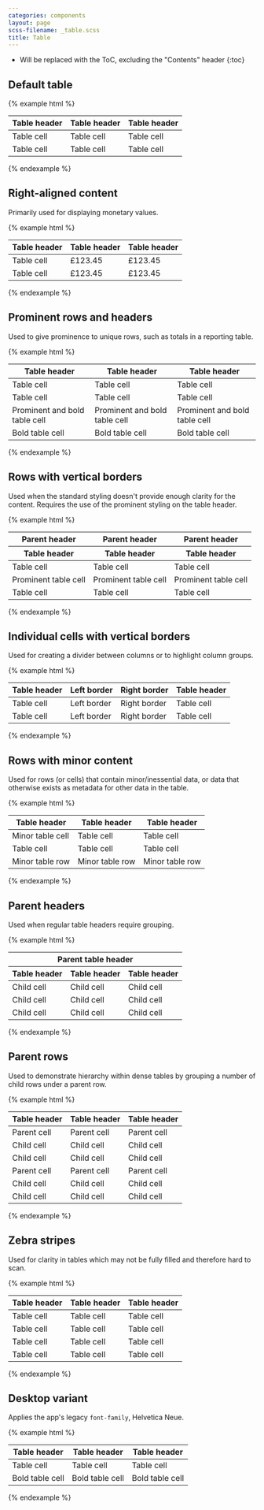 ```yaml
---
categories: components
layout: page
scss-filename: _table.scss
title: Table
---
```


* Will be replaced with the ToC, excluding the "Contents" header
{:toc}


## Default table

{% example html %}
<table class="Table">
  <thead>
    <tr>
      <th>Table header</th>
      <th>Table header</th>
      <th>Table header</th>
    </tr>
  </thead>
  <tbody>
    <tr>
      <td>Table cell</td>
      <td>Table cell</td>
      <td>Table cell</td>
    </tr>
    <tr>
      <td>Table cell</td>
      <td>Table cell</td>
      <td>Table cell</td>
    </tr>
  </tbody>
</table>
{% endexample %}

## Right-aligned content

Primarily used for displaying monetary values.

{% example html %}
<table class="Table Table--text-align--right">
  <thead>
    <tr>
      <th class="Table-cell Table-cell--text-align--left">Table header</th>
      <th>Table header</th>
      <th>Table header</th>
    </tr>
  </thead>
  <tbody>
    <tr>
      <td class="Table-cell Table-cell--text-align--left">Table cell</td>
      <td>£123.45</td>
      <td>£123.45</td>
    </tr>
    <tr>
      <td class="Table-cell Table-cell--text-align--left">Table cell</td>
      <td>£123.45</td>
      <td>£123.45</td>
    </tr>
  </tbody>
</table>
{% endexample %}

## Prominent rows and headers

Used to give prominence to unique rows, such as totals in a reporting table.

{% example html %}
<table class="Table">
  <thead>
    <tr>
      <th class="Table-header Table-header--prominent">Table header</th>
      <th class="Table-header Table-header--prominent">Table header</th>
      <th class="Table-header Table-header--prominent">Table header</th>
    </tr>
  </thead>
  <tbody>
    <tr>
      <td>Table cell</td>
      <td>Table cell</td>
      <td>Table cell</td>
    </tr>
    <tr>
      <td>Table cell</td>
      <td>Table cell</td>
      <td>Table cell</td>
    </tr>
    <tr class="Table-row Table-row--prominent Table-row--bold">
      <td class="Table-cell">Prominent and bold table cell</td>
      <td class="Table-cell">Prominent and bold table cell</td>
      <td class="Table-cell">Prominent and bold table cell</td>
    </tr>
    <tr class="Table-row Table-row--bold">
      <td class="Table-cell">Bold table cell</td>
      <td class="Table-cell">Bold table cell</td>
      <td class="Table-cell">Bold table cell</td>
    </tr>
  </tbody>
</table>
{% endexample %}

## Rows with vertical borders

Used when the standard styling doesn't provide enough clarity for the content. Requires the use of the prominent styling on the table header.

{% example html %}
<table class="Table">
  <thead>
    <tr class="Table-row Table-row--parentHeader Table-row--verticalBorders Table-row--verticalBorders--header">
      <th>Parent header</th>
      <th>Parent header</th>
      <th class="Table-cell Table-cell--bold">
        Parent header
      </th>
    </tr>
  </thead>
  <thead>
    <tr class="Table-row Table-row--verticalBorders Table-row--verticalBorders--header">
      <th>Table header</th>
      <th>Table header</th>
      <th>Table header</th>
    </tr>
  </thead>
  <tbody>
    <tr class="Table-row Table-row--verticalBorders">
      <td>Table cell</td>
      <td>Table cell</td>
      <td>Table cell</td>
    </tr>
    <tr class="Table-row Table-row--prominent Table-row--verticalBorders Table-row--verticalBorders--white">
      <td class="Table-cell">Prominent table cell</td>
      <td class="Table-cell">Prominent table cell</td>
      <td class="Table-cell">Prominent table cell</td>
    </tr>
    <tr class="Table-row Table-row--verticalBorders">
      <td>Table cell</td>
      <td>Table cell</td>
      <td>Table cell</td>
    </tr>
  </tbody>
</table>
{% endexample %}

## Individual cells with vertical borders

Used for creating a divider between columns or to highlight column groups.

{% example html %}
<table class="Table">
  <thead>
    <tr>
      <th>Table header</th>
      <th class="Table-cell--verticalBorder--header--left">Left border</th>
      <th class="Table-cell--verticalBorder--header--right">Right border</th>
      <th>Table header</th>
    </tr>
  </thead>
  <tbody>
    <tr>
      <td>Table cell</td>
      <td class="Table-cell--verticalBorder--left">Left border</td>
      <td class="Table-cell--verticalBorder--right">Right border</td>
      <td>Table cell</td>
    </tr>
    <tr>
      <td>Table cell</td>
      <td class="Table-cell--verticalBorder--left">Left border</td>
      <td class="Table-cell--verticalBorder--right">Right border</td>
      <td>Table cell</td>
    </tr>
  </tbody>
</table>
{% endexample %}

## Rows with minor content

Used for rows (or cells) that contain minor/inessential data, or data that
otherwise exists as metadata for other data in the table.

{% example html %}
<table class="Table">
  <thead>
    <tr>
      <th>Table header</th>
      <th>Table header</th>
      <th>Table header</th>
    </tr>
  </thead>
  <tbody>
    <tr>
      <td class="Table-cell--minor">Minor table cell</td>
      <td>Table cell</td>
      <td>Table cell</td>
    </tr>
    <tr>
      <td>Table cell</td>
      <td>Table cell</td>
      <td>Table cell</td>
    </tr>
    <tr class="Table-row Table-row--minor">
      <td>Minor table row</td>
      <td>Minor table row</td>
      <td>Minor table row</td>
    </tr>
  </tbody>
</table>
{% endexample %}

## Parent headers

Used when regular table headers require grouping.

{% example html %}
<table class="Table">
  <thead>
    <tr class="Table-row Table-row--parentHeader">
      <th colspan="3">Parent table header</th>
    </tr>
    <tr>
      <th>Table header</th>
      <th>Table header</th>
      <th>Table header</th>
    </tr>
  </thead>
  <tbody>
    <tr>
      <td>Child cell</td>
      <td>Child cell</td>
      <td>Child cell</td>
    </tr>
    <tr>
      <td>Child cell</td>
      <td>Child cell</td>
      <td>Child cell</td>
    </tr>
    <tr>
      <td>Child cell</td>
      <td>Child cell</td>
      <td>Child cell</td>
    </tr>
  </tbody>
</table>
{% endexample %}

## Parent rows

Used to demonstrate hierarchy within dense tables by grouping a number of child rows under a parent row.

{% example html %}
<table class="Table">
  <thead>
    <tr>
      <th>Table header</th>
      <th>Table header</th>
      <th>Table header</th>
    </tr>
  </thead>
  <tbody>
    <tr class="Table-row Table-row--parent">
      <td>Parent cell</td>
      <td>Parent cell</td>
      <td>Parent cell</td>
    </tr>
    <tr>
      <td>Child cell</td>
      <td>Child cell</td>
      <td>Child cell</td>
    </tr>
    <tr>
      <td>Child cell</td>
      <td>Child cell</td>
      <td>Child cell</td>
    </tr>
    <tr class="Table-row Table-row--parent">
      <td>Parent cell</td>
      <td>Parent cell</td>
      <td>Parent cell</td>
    </tr>
    <tr>
      <td>Child cell</td>
      <td>Child cell</td>
      <td>Child cell</td>
    </tr>
    <tr>
      <td>Child cell</td>
      <td>Child cell</td>
      <td>Child cell</td>
    </tr>
  </tbody>
</table>
{% endexample %}

## Zebra stripes

Used for clarity in tables which may not be fully filled and therefore hard to scan.

{% example html %}
<table class="Table Table--zebraStripes">
  <thead>
    <tr>
      <th>Table header</th>
      <th>Table header</th>
      <th>Table header</th>
    </tr>
  </thead>
  <tbody>
    <tr>
      <td>Table cell</td>
      <td>Table cell</td>
      <td>Table cell</td>
    </tr>
    <tr>
      <td>Table cell</td>
      <td>Table cell</td>
      <td>Table cell</td>
    </tr>
    <tr>
      <td>Table cell</td>
      <td>Table cell</td>
      <td>Table cell</td>
    </tr>
    <tr>
      <td>Table cell</td>
      <td>Table cell</td>
      <td>Table cell</td>
    </tr>
  </tbody>
</table>
{% endexample %}

## Desktop variant

Applies the app's legacy `font-family`, Helvetica Neue.

{% example html %}
<table class="Table Table--desktop">
  <thead>
    <tr>
      <th>Table header</th>
      <th>Table header</th>
      <th>Table header</th>
    </tr>
  </thead>
  <tbody>
    <tr>
      <td>Table cell</td>
      <td>Table cell</td>
      <td>Table cell</td>
    </tr>
    <tr class="Table-row Table-row--bold">
      <td class="Table-cell">Bold table cell</td>
      <td class="Table-cell">Bold table cell</td>
      <td class="Table-cell">Bold table cell</td>
    </tr>
  </tbody>
</table>
{% endexample %}
